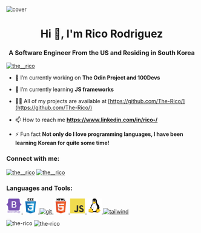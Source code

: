 ![cover](https://user-images.githubusercontent.com/97664519/156707726-1bc0bcd9-75ae-492b-830f-fedb7b39ea7d.png)

<h1 align="center">Hi 👋, I'm Rico Rodriguez</h1>
<h3 align="center">A Software Engineer From the US and Residing in South Korea </h3>

<p align="left"> <a href="https://twitter.com/the__rico" target="blank"><img src="https://img.shields.io/twitter/follow/the__rico?logo=twitter&style=for-the-badge" alt="the__rico" /></a> </p>

- 🔭 I’m currently working on **The Odin Project and 100Devs**

- 🌱 I’m currently learning **JS frameworks**

- 👨‍💻 All of my projects are available at [https://github.com/The-Rico/](https://github.com/The-Rico/)

- 📫 How to reach me **https://www.linkedin.com/in/rico-/**

- ⚡ Fun fact **Not only do I love programming languages, I have been learning Korean for quite some time!**

<h3 align="left">Connect with me:</h3>
<p align="left">
<a href="https://twitter.com/the__rico" target="blank"><img align="center" src="https://raw.githubusercontent.com/rahuldkjain/github-profile-readme-generator/master/src/images/icons/Social/twitter.svg" alt="the__rico" height="30" width="40" /></a>
<a href="https://linkedin.com/in/the__rico" target="blank"><img align="center" src="https://raw.githubusercontent.com/rahuldkjain/github-profile-readme-generator/master/src/images/icons/Social/linked-in-alt.svg" alt="the__rico" height="30" width="40" /></a>
</p>

<h3 align="left">Languages and Tools:</h3>
<p align="left"> <a href="https://getbootstrap.com" target="_blank" rel="noreferrer"> <img src="https://raw.githubusercontent.com/devicons/devicon/master/icons/bootstrap/bootstrap-plain-wordmark.svg" alt="bootstrap" width="40" height="40"/> </a> <a href="https://www.w3schools.com/css/" target="_blank" rel="noreferrer"> <img src="https://raw.githubusercontent.com/devicons/devicon/master/icons/css3/css3-original-wordmark.svg" alt="css3" width="40" height="40"/> </a> <a href="https://git-scm.com/" target="_blank" rel="noreferrer"> <img src="https://www.vectorlogo.zone/logos/git-scm/git-scm-icon.svg" alt="git" width="40" height="40"/> </a> <a href="https://www.w3.org/html/" target="_blank" rel="noreferrer"> <img src="https://raw.githubusercontent.com/devicons/devicon/master/icons/html5/html5-original-wordmark.svg" alt="html5" width="40" height="40"/> </a> <a href="https://developer.mozilla.org/en-US/docs/Web/JavaScript" target="_blank" rel="noreferrer"> <img src="https://raw.githubusercontent.com/devicons/devicon/master/icons/javascript/javascript-original.svg" alt="javascript" width="40" height="40"/> </a> <a href="https://www.linux.org/" target="_blank" rel="noreferrer"> <img src="https://raw.githubusercontent.com/devicons/devicon/master/icons/linux/linux-original.svg" alt="linux" width="40" height="40"/> </a> <a href="https://tailwindcss.com/" target="_blank" rel="noreferrer"> <img src="https://www.vectorlogo.zone/logos/tailwindcss/tailwindcss-icon.svg" alt="tailwind" width="40" height="40"/> </a> </p>

<p><img align="left" src="https://github-readme-stats.vercel.app/api/top-langs?username=the-rico&show_icons=true&locale=en&layout=compact" alt="the-rico" /></p>

<p>&nbsp;<img align="center" src="https://github-readme-stats.vercel.app/api?username=the-rico&show_icons=true&locale=en" alt="the-rico" /></p>

